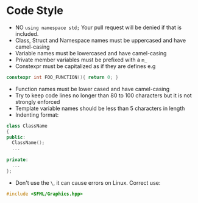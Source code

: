 # Code Style

* NO `using namespace std;` Your pull request will be denied if that is included.
* Class, Struct and Namespace names must be uppercased and have camel-casing
* Variable names must be lowercased and have camel-casing
* Private member variables must be prefixed with a `m_`
* Constexpr must be capitalized as if they are defines e.g
```C++
constexpr int FOO_FUNCTION(){ return 0; }
```
* Function names must be lower cased and have camel-casing
* Try to keep code lines no longer than 80 to 100 characters but it is not strongly enforced
* Template variable names should be less than 5 characters in length
* Indenting format:
```C++
class ClassName
{
public:
  ClassName();
  ...
  
private:
  ...
};
```
* Don't use the `\`, it can cause errors on Linux. Correct use:
```C++
#include <SFML/Graphics.hpp>
```
